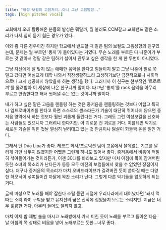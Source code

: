 ```yaml
---
title: "여성 보컬의 고음처리..아니 그냥 고음발성.."
tags: [high pitched vocal]
---
```


교회에서 오래 활동해온 분들의 발성은 뭐랄까, 뭘 불러도 CCM같고 교회밴드 같은 소리가 나서 심히 듣기 힘든 경우가 있다. 

이와 좀 다른 경우이긴 하지만 학교에서 밴드할 때 같은 팀의 보컬도 고음성향의 친구였는데, 문제는 뭘 부르던 '뽕끼'가 들어있다는 거였다. 무슨 노래를 부르든 다 나훈아가 부르는 것 같아서 정말 같은 팀하기 싫어서 관두고 싶은 생각을 한 게 한 두번이 아니었다. 

그냥 자신에게 잘 맞지 않는 애매한 음악을 한다고 힘들이지 말고 그냥 나훈아 삘로 쭉 밀고 갔다면 어설프게 대학 나와서 직장생활하느라 고생하기보단 금전적으로나 사회적으로나 크게 성공하지 않았을까 하는 생각을 했다. 그러니까 이 친구는 천부적인 '트로트끼'를 물려받아 이 세상에 나온 친구니까 말이다. 타고난 '뽕끼'를 rock 음악을 아무리 부르고 연습한다고 해서 씻어낼 수는 없는 것이니까 말이다.

내가 하고 싶은 말은 고음을 핸들링 하는 것은 중저음을 핸들링하는 것보다 어렵고 특히나 임프로바이즈를 한다고 하면 스스로의 센스라든가 기술이 대단히 뛰어나지 않으면 중저음 영역에서 하는 것보다 훨씬 괴롭게 들린다는 거다. 그래도 그런 여성보컬을 선호하는 사람들도 있으니까 그러려니 한다지만. 아 괴로운 건 괴로운 거다. 이를테면 악기로 새로운 기술을 익힌 첫날 열심히 날려대고 있는 것 만큼이나 닭살이 화들짝 돋을 일인 거다.

그래서 난 Dua Lipa가 좋다. 레코드 회사/프로덕션 팀이 고음에서 쓸데없는 기교를 날리게 가만 놔두지 않겠지만 어쨌든 그런게 하나도 없어서 좋다. 중저음에서 비음이 적절히 섞여들어가는 것이라든가, 이젠 30대를 바라보고 있지만 마치 아침에 목이 잠겨버린 듯한 소녀의 목소리가 난다든가 등등 모두 예전의 보컬들에서 찾을 수 없었던 장점이지 싶다. 더구나 중저음의 목소리가 마치 오버드라이브가 걸려버린 듯이 쏟아질 때는 다양한 하모닉이 섞여들어간 까닭에 꽉찬 소리가 난다. 그렇게 다른 악기들을 압도하게 되는 거다. 

글쎄 미성으로 노래를 해야 잘한다 소릴 듣던 시절에 우리나라에서 태어났다면 '돼지 멱 따는 소리'라며 구박을 받고 뮤지션의 꿈은 진작에 접었을지 모르는 소리지만. 지금은 너무 훌륭한 거다. 아무리 들어도 질리지 않고. 

마치 어제 밤 제법 술을 마시고 노래방에서 가서 미친 듯이 노래를 부르고 돌아온 다음 날 아침의 목 상태로 비음을 넣어 노래부르는 듯한...너무 좋다.
